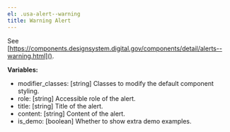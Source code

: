 ```yaml
---
el: .usa-alert--warning
title: Warning Alert
---
```

See
[https://components.designsystem.digital.gov/components/detail/alerts--warning.html]().

__Variables:__
* modifier_classes: [string] Classes to modify the default component styling.
* role: [string] Accessible role of the alert.
* title: [string] Title of the alert.
* content: [string] Content of the alert.
* is_demo: [boolean] Whether to show extra demo examples.
